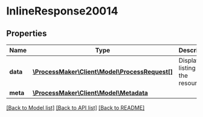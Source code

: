 # InlineResponse20014

## Properties
Name | Type | Description | Notes
------------ | ------------- | ------------- | -------------
**data** | [**\ProcessMaker\Client\Model\ProcessRequest[]**](ProcessRequest.md) | Display a listing of the resource. | [optional] 
**meta** | [**\ProcessMaker\Client\Model\Metadata**](.md) |  | [optional] 

[[Back to Model list]](../README.md#documentation-for-models) [[Back to API list]](../README.md#documentation-for-api-endpoints) [[Back to README]](../README.md)


